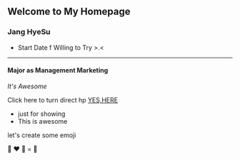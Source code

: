 ## Welcome to My Homepage
### Jang HyeSu
* Start Date f
Willing to Try >.<
****

#### Major as Management Marketing
_It's Awesome_

Click here to turn direct hp
[YES,HERE](www.singgul.com)
- just for showing
- This is awesome

let's create some emoji

:boy: :heart: :girl: = :baby:

